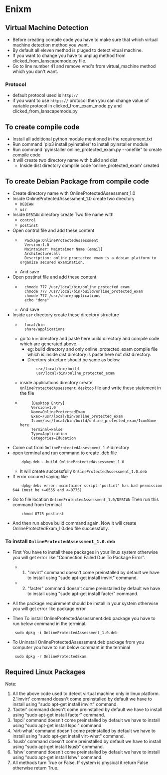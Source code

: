 # Enixm


## Virtual Machine Detection 

- Before creating compile code you have to make sure that which virtual machine detection method you want. 
- By default all eleven method is pluged to detect vitual machine. 
- If you want to change you have to unplug method from clicked_from_lanscapemode.py file. 
- Go to line number 41 and remove  vmd's from virtual_machine method which you don't want. 

### Protocol 
- default protocol used is `http:// `
- if you want to use `https://` protocol then you can change value of variable protocol in clicked_from_exam_mode.py and clicked_from_lanscapemode.py 

## To create compile code 

- Install all additional python module mentioned in the requirement.txt
- Run command 'pip3 install pyinstaller' to install pyinstaller module
- Run command 'pyinstaller online_protected_exam.py --onefile" to create compile code
- It will create two directory name with build and dist
    - Inside dist directory complile code 'online_protected_exam' created

## To create Debian Package from compile code 

- Create directory name with OnlineProtectedAssessment_1.0 
- Inside OnlineProtectedAssessment_1.0 create two directory
    - `DEBIAN` 
    - `usr`
- Inside `DEBIAN` directory create Two file name with 
    - `control` 
    - `postinst`
- Open control file and add these content 
    - ```http 
        Package:OnlineProtectedAssessment 
        Version:1.0
        Maintainer: Maintainer Name [email]
        Architecture:all
        Description: online proctected exam is a debian platform to organize secured examination.
      ```
    - And save 
- Open postinst file and add these content 
    - ```http
        chmode 777 /usr/local/bin/online_protected_exam
        chmode 777 /usr/local/bin/build/online_protected_exam
        chmode 777 /usr/share/applications
        echo "done"
      ```
    - And save
- Inside `usr` directory create these directory structure
    - ```http
        local/bin
        share/applications
      ```
    - go to `bin` directory and paste here build directory and compile code which are generated above.
        - eg: build directory and only online_protected_exam compile file which is inside dist directory is paste here not dist directory.
        - Directory structure should be same as below
            ```http
                usr/local/bin/build
                usr/local/bin/online_protected_exam
            ```
    - inside applications directory create `OnlineProtectedAssessment.desktop` file and write these statement in the file 
    -  ```http
            [Desktop Entry]
            Version=1.0
            Name=OnlineProtectedExam
            Exec=/usr/local/bin/online_protected_exam
            Icon=/usr/local/bin/build/online_protected_exam/IconName here 
            Terminal=False
            Type=Application
            Categories=Education
        ```
- Come out from `OnlineProtectedAssessment_1.0` directory 
- open terminal and run command to create .deb file 
    ```http 
        dpkg-deb --build OnlineProtectedAssessment_1.0
    ```
    - It will create successfully `OnlineProtectedAssessment_1.0.deb`
- If error occured saying like 
    ```http
        dpkg-deb: error: maintainer script 'postint' has bad permission 644 (must be >=0555 and <=0775)
    ```
- Go to file location `OnlineProtectedAssessment_1.0/DEBIAN` Then run this command from terminal 
    ```http
        chmod 0775 postinst
    ```
- And then run above build command again. Now it will create OnlineProtectedExam_1.0.deb file successfully.
    

### To install `OnlineProtectedAssessment_1.0.deb`
 
- First You have to install these packages in your linux system otherwise you will get error like "Connection Failed Due To Package Error".

  - 1. "imvirt" command doesn't come preinstalled by default we have to install using "sudo apt-get install imvirt" command.

  - 2. "facter" command doesn't come preinstalled by default we have to install using "sudo apt-get install facter" command.

- All the package requirement should be install in your system otherwise you will get error like package error 
- Then To install OnlineProtectedAssessment.deb package you have to run below command in the terminal. 
    ```http 
     sudo dpkg -i OnlineProtectedAssessment_1.0.deb
    ```
- To Uninstall OnlineProtectedAssessment.deb package from you computer you have to run below commant in the terminal 
    ```http 
     sudo dpkg -r OnlineProtectedExam
    ```

## Required Linux Packages 

Note: 
1. All the above code used to detect virtual machine only in linux platform. 
2.'imvirt' command doesn't come preinstalled by default we have to install using "sudo apt-get install imvirt" command. 
3. 'facter' command doesn't come preinstalled by default we have to install using "sudo apt-get install facter" command. 
4. 'lspci' command doesn't come preinstalled by default we have to install using "sudo apt-get install lspci" command. 
5. 'virt-what' command doesn't come preinstalled by default we have to install using "sudo apt-get install virt-what" command. 
6. 'lsusb' command doesn't come preinstalled by default we have to install using "sudo apt-get install lsusb" command. 
7. 'lshw' command doesn't come preinstalled by default we have to install using "sudo apt-get install lshw" command. 
8. All methods turn True or False. If system is physical it return False otherwise return True.

